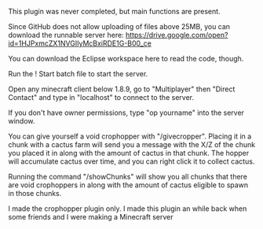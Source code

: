 This plugin was never completed, but main functions are present.

Since GitHub does not allow uploading of files above 25MB, you can download the runnable server here:
https://drive.google.com/open?id=1HJPxmcZX1NVGIIyMcBxiRDE1G-B00_ce

You can download the Eclipse workspace here to read the code, though.

Run the ! Start batch file to start the server.

Open any minecraft client below 1.8.9, go to "Multiplayer" then "Direct Contact" and type in "localhost" to connect to the server.

If you don't have owner permissions, type "op yourname" into the server window.

You can give yourself a void crophopper with "/givecropper".
Placing it in a chunk with a cactus farm will send you a message with the X/Z of the chunk you placed it in along with the amount of cactus in that chunk. The hopper will accumulate cactus over time, and you can right click it to collect cactus.

Running the command "/showChunks" will show you all chunks that there are void crophoppers in along with the amount of cactus eligible to spawn in those chunks.

I made the crophopper plugin only. I made this plugin an while back when some friends and I were making a Minecraft server
